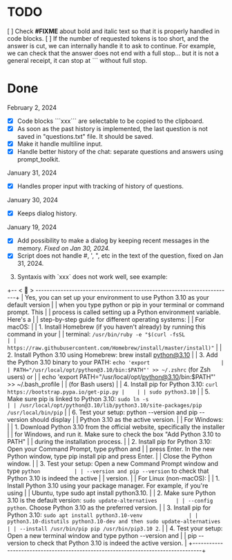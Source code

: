
# TODO

[ ] Check **\#FIXME** about bold and italic text so that it is properly handled in code blocks.
[ ] If the number of requested tokens is too short, and the answer is cut, we can internally handle it to ask to continue. For example, we can check that the answer does not end with a full stop... but it is not a general receipt, it can stop at \`\`\` without full stop.

# Done

February 2, 2024

+ [x] Code blocks \`\`\`xxx\`\`\` are selectable to be copied to the clipboard.
+ [x] As soon as the past history is implemented, the last question is not saved in "questions.txt" file. It should be saved.
+ [x] Make it handle multiline input.
+ [x] Handle better history of the chat: separate questions and answers using prompt_toolkit.

January 31, 2024

+ [x] Handles proper input with tracking of history of questions.

January 30, 2024

+ [x] Keeps dialog history.

January 19, 2024

+ [x] Add possibility to make a dialog by keeping recent messages in the memory. *Fixed on Jan 30, 2024.*
+ [x] Script does not handle \#, \', \", etc in the text of the question, fixed on Jan 31, 2024.

3. Syntaxis with \`xxx\` does not work well, see example:

+-- < 🤖 > -----------------------------------------------------------------------+
| Yes, you can set up your environment to use Python 3.10 as your default version |
| when you type python or pip in your terminal or command prompt. This            |
| process is called setting up a Python environment variable. Here's a            |
| step-by-step guide for different operating systems:                             |
| For macOS:                                                                      |
| 1. Install Homebrew (if you haven't already) by running this command in your    |
| terminal: `/usr/bin/ruby -e "$(curl -fsSL                                       |
| https://raw.githubusercontent.com/Homebrew/install/master/install)"`            |
| 2. Install Python 3.10 using Homebrew: brew install python@3.10                 |
| 3. Add the Python 3.10 binary to your PATH: `echo 'export                       |
| PATH="/usr/local/opt/python@3.10/bin:$PATH"' >> ~/.zshrc` (for Zsh users) or    |
| echo 'export PATH="/usr/local/opt/python@3.10/bin:$PATH"' >> ~/.bash_profile    |
| (for Bash users)                                                                |
| 4. Install pip for Python 3.10: `curl https://bootstrap.pypa.io/get-pip.py |    |
| sudo python3.10`                                                                |
| 5. Make sure pip is linked to Python 3.10: `sudo ln -s                          |
| /usr/local/opt/python@3.10/lib/python3.10/site-packages/pip /usr/local/bin/pip` |
| 6. Test your setup: python --version and pip --version should display           |
| Python 3.10 as the active version.                                              |
| For Windows:                                                                    |
| 1. Download Python 3.10 from the official website, specifically the installer   |
| for Windows, and run it. Make sure to check the box "Add Python 3.10 to PATH"   |
| during the installation process.                                                |
| 2. Install pip for Python 3.10: Open your Command Prompt, type python and       |
| press Enter. In the new Python window, type pip install pip and press Enter.    |
| Close the Python window.                                                        |
| 3. Test your setup: Open a new Command Prompt window and type `python           |
| --version and pip --version` to check that Python 3.10 is indeed the active     |
| version.                                                                        |
| For Linux (non-macOS):                                                          |
| 1. Install Python 3.10 using your package manager. For example, if you're using |
| Ubuntu, type sudo apt install python3.10.                                       |
| 2. Make sure Python 3.10 is the default version: `sudo update-alternatives      |
| --config python`. Choose Python 3.10 as the preferred version.                  |
| 3. Install pip for Python 3.10: `sudo apt install python3.10-venv               |
| python3.10-distutils python3.10-dev and then sudo update-alternatives           |
| --install /usr/bin/pip pip /usr/bin/pip3.10 2`.                                 |
| 4. Test your setup: Open a new terminal window and type python --version and    |
| pip --version to check that Python 3.10 is indeed the active version.           |
+---------------------------------------------------------------------------------+
